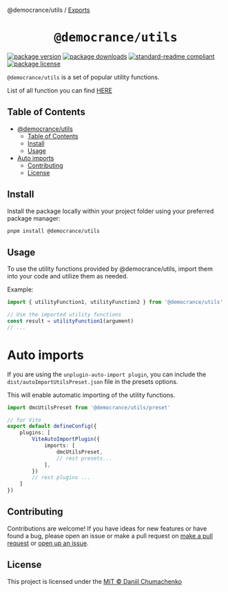 @democrance/utils / [Exports](modules.md)

<h1 align='center'><samp>@democrance/utils</samp></h1>

[![package version](https://img.shields.io/npm/v/@democrance/utils.svg?style=flat-square)](https://npmjs.org/package/@democrance/utils)
[![package downloads](https://img.shields.io/npm/dm/@democrance/utils.svg?style=flat-square)](https://npmjs.org/package/@democrance/utils)
[![standard-readme compliant](https://img.shields.io/badge/readme%20style-standard-brightgreen.svg?style=flat-square)](https://github.com/RichardLitt/standard-readme)
[![package license](https://img.shields.io/npm/l/@democrance/utils.svg?style=flat-square)](https://npmjs.org/package/@democrance/utils)

`@democrance/utils` is a set of popular utility functions.

List of all function you can find  [HERE](./docs/modules.md)

## Table of Contents

- [@democrance/utils](#democranceutils)
  - [Table of Contents](#table-of-contents)
  - [Install](#install)
  - [Usage](#usage)
- [Auto imports](#auto-imports)
  - [Contributing](#contributing)
  - [License](#license)

## Install

Install the package locally within your project folder using your preferred package manager:

```sh
pnpm install @democrance/utils
```

## Usage

To use the utility functions provided by @democrance/utils, import them into your code and utilize them as needed.

Example:

```ts
import { utilityFunction1, utilityFunction2 } from '@democrance/utils'

// Use the imported utility functions
const result = utilityFunction1(argument)
// ...
```

# Auto imports

If you are using the `unplugin-auto-import plugin`, you can include the `dist/autoImportUtilsPreset.json` file in the presets options.

This will enable automatic importing of the utility functions.

```ts
import dmcUtilsPreset from '@democrance/utils/preset'

// for Vite
export default defineConfig({
    plugins: [
        ViteAutoImportPlugin({
            imports: [
                dmcUtilsPreset,
                // rest presets...
            ],
        })
        // rest plugins ...
    ]
})
```

## Contributing

Contributions are welcome! If you have ideas for new features or have found a bug, please open an issue or make a pull request on [make a pull request](https://makeapullrequest.com/) or [open up an issue](https://github.com/daniil4udo/utils/issues).

## License

This project is licensed under the [MIT © Daniil Chumachenko](./LICENSE)

